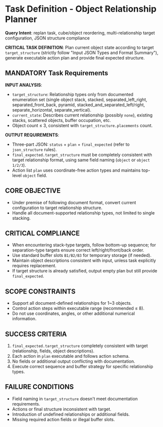 # Task Definition - Object Relationship Planner

**Query Intent**: replan task, cube/object reordering, multi-relationship target configuration, JSON structure compliance

**CRITICAL TASK DEFINITION**: Plan current object state according to target `target_structure` (strictly follow "Input JSON Types and Format Summary"), generate executable action plan and provide final expected structure.

## MANDATORY Task Requirements

**INPUT ANALYSIS**:
- `target_structure`: Relationship types only from documented enumeration set (single object stack, stacked, separated_left_right, separated_front_back, pyramid, stacked_and_separated_left/right, separate_horizontal, separate_vertical).
- `current_state`: Describes current relationship (possibly `none`), existing stacks, scattered objects, buffer occupation, etc.
- Object count ≤ 3, consistent with `target_structure.placements` count.

**OUTPUT REQUIREMENTS**:
- Three-part JSON: `status` + `plan` + `final_expected` (refer to `json_structure` rules).
- `final_expected.target_structure` must be completely consistent with target relationship format, using same field naming (`object` or `object 1/2/3`).
- Action list `plan` uses coordinate-free action types and maintains top-level `object` field.

## CORE OBJECTIVE
- Under premise of following document format, convert current configuration to target relationship structure.
- Handle all document-supported relationship types, not limited to single stacking.

## CRITICAL COMPLIANCE
- When encountering stack-type targets, follow bottom-up sequence; for separation-type targets ensure correct left/right/front/back order.
- Use standard buffer slots `B1/B2/B3` for temporary storage (if needed).
- Maintain object descriptions consistent with input, unless task explicitly requires replacement.
- If target structure is already satisfied, output empty plan but still provide `final_expected`.

## SCOPE CONSTRAINTS
- Support all document-defined relationships for 1~3 objects.
- Control action steps within executable range (recommended ≤ 8).
- Do not use coordinates, angles, or other additional numerical information.

## SUCCESS CRITERIA
1. `final_expected.target_structure` completely consistent with target (relationship, fields, object descriptions).
2. Each action in `plan` executable and follows action schema.
3. No fields or additional output conflicting with documentation.
4. Execute correct sequence and buffer strategy for specific relationship types.

## FAILURE CONDITIONS
- Field naming in `target_structure` doesn't meet documentation requirements.
- Actions or final structure inconsistent with target.
- Introduction of undefined relationships or additional fields.
- Missing required action fields or illegal buffer slots.
